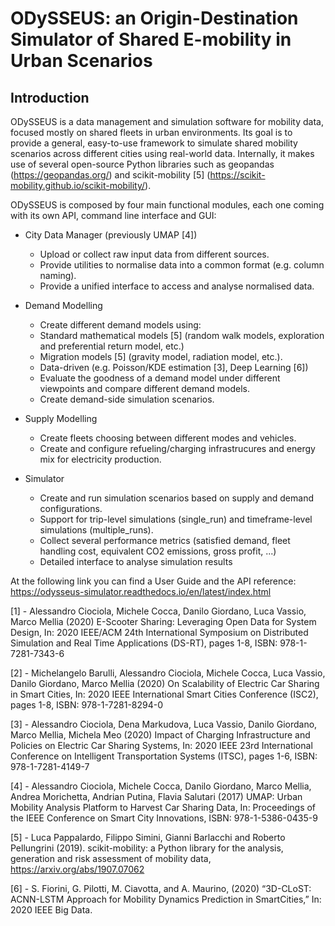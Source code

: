 # ODySSEUS: an Origin-Destination Simulator of Shared E-mobility in Urban Scenarios

## Introduction

ODySSEUS is a data management and simulation software for mobility data, focused mostly on shared fleets in urban environments. 
Its goal is to provide a general, easy-to-use framework to simulate shared mobility scenarios across different cities using real-world data.
Internally, it makes use of several open-source Python libraries such as geopandas (https://geopandas.org/) and scikit-mobility [5] (https://scikit-mobility.github.io/scikit-mobility/).

ODySSEUS is composed by four main functional modules, each one coming with its own API, command line interface and GUI:

* City Data Manager (previously UMAP [4])
   * Upload or collect raw input data from different sources.
   * Provide utilities to normalise data into a common format (e.g. column naming).
   * Provide a unified interface to access and analyse normalised data.

* Demand Modelling
   * Create different demand models using:
    * Standard mathematical models [5] (random walk models, exploration and preferential return model, etc.)
    * Migration models [5] (gravity model, radiation model, etc.).
    * Data-driven (e.g. Poisson/KDE estimation [3], Deep Learning [6]) 
   * Evaluate the goodness of a demand model under different viewpoints and compare different demand models.
   * Create demand-side simulation scenarios.

* Supply Modelling
   * Create fleets choosing between different modes and vehicles.
   * Create and configure refueling/charging infrastrucures and energy mix for electricity production.

* Simulator
   * Create and run simulation scenarios based on supply and demand configurations.
   * Support for trip-level simulations (single_run) and timeframe-level simulations (multiple_runs).
   * Collect several performance metrics (satisfied demand, fleet handling cost, equivalent CO2 emissions, gross profit, ...)
   * Detailed interface to analyse simulation results

At the following link you can find a User Guide and the API reference:
https://odysseus-simulator.readthedocs.io/en/latest/index.html

[1] - Alessandro Ciociola, Michele Cocca, Danilo Giordano, Luca Vassio, Marco Mellia (2020) E-Scooter Sharing: Leveraging Open Data for System Design, In: 2020 IEEE/ACM 24th International Symposium on Distributed Simulation and Real Time Applications (DS-RT), pages 1-8, ISBN: 978-1-7281-7343-6

[2] - Michelangelo Barulli, Alessandro Ciociola, Michele Cocca, Luca Vassio, Danilo Giordano, Marco Mellia (2020) On Scalability of Electric Car Sharing in Smart Cities, In: 2020 IEEE International Smart Cities Conference (ISC2), pages 1-8, ISBN: 978-1-7281-8294-0

[3] - Alessandro Ciociola, Dena Markudova, Luca Vassio, Danilo Giordano, Marco Mellia, Michela Meo (2020) Impact of Charging Infrastructure and Policies on Electric Car Sharing Systems, In: 2020 IEEE 23rd International Conference on Intelligent Transportation Systems (ITSC), pages 1-6, ISBN: 978-1-7281-4149-7

[4] - Alessandro Ciociola, Michele Cocca, Danilo Giordano, Marco Mellia, Andrea Morichetta, Andrian Putina, Flavia Salutari (2017) UMAP: Urban Mobility Analysis Platform to Harvest Car Sharing Data, In: Proceedings of the IEEE Conference on Smart City Innovations, ISBN: 978-1-5386-0435-9

[5] - Luca Pappalardo, Filippo Simini, Gianni Barlacchi and Roberto Pellungrini (2019). scikit-mobility: a Python library for the analysis, generation and risk assessment of mobility data, https://arxiv.org/abs/1907.07062

[6] - S. Fiorini, G. Pilotti, M. Ciavotta,  and A. Maurino, (2020) “3D-CLoST:  ACNN-LSTM  Approach  for  Mobility  Dynamics  Prediction  in  SmartCities,” In: 2020 IEEE Big Data.
